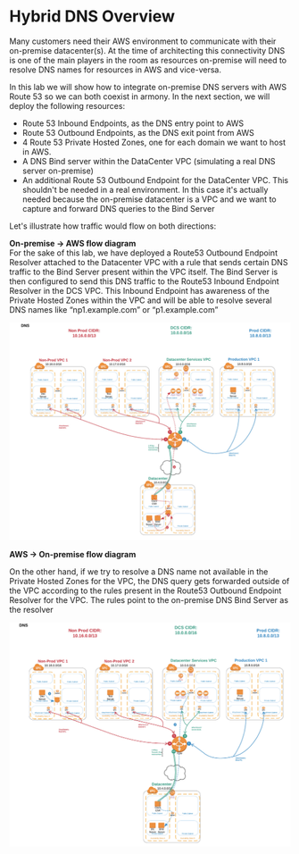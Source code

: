 # Hybrid DNS Overview

Many customers need their AWS environment to communicate with their on-premise datacenter(s). At the time of architecting this connectivity DNS is one of the main players in the room as resources on-premise will need to resolve DNS names for resources in AWS and vice-versa.

In this lab we will show how to integrate on-premise DNS servers with AWS Route 53 so we can both coexist in armony. In the next section, we will deploy the following resources:
- Route 53 Inbound Endpoints, as the DNS entry point to AWS
- Route 53 Outbound Endpoints, as the DNS exit point from AWS
- 4 Route 53 Private Hosted Zones, one for each domain we want to host in AWS. 
- A DNS Bind server within the DataCenter VPC (simulating a real DNS server on-premise)
- An additional Route 53 Outbound Endpoint for the DataCenter VPC. This shouldn't be needed in a real environment. In this case it's actually needed because the on-premise datacenter is a VPC and we want to capture and forward DNS queries to the Bind Server

Let's illustrate how traffic would flow on both directions:</br>




<b>On-premise -> AWS flow diagram</b></br>
For the sake of this lab, we have deployed a Route53 Outbound Endpoint Resolver attached to the Datacenter VPC with a rule that sends certain DNS traffic to the Bind Server present within the VPC itself. The Bind Server is then configured to send this DNS traffic to the Route53 Inbound Endpoint Resolver in the DCS VPC. This Inbound Endpoint has awareness of the Private Hosted Zones within the VPC and will be able to resolve several DNS names like “np1.example.com” or “p1.example.com”

![DNS DC to DCS](../images/dns-dc1tonp1.png)



<b>AWS -> On-premise flow diagram</b></br>

On the other hand, if we try to resolve a DNS name not available in the Private Hosted Zones for the VPC, the DNS query gets forwarded outside of the VPC according to the rules present in the Route53 Outbound Endpoint Resolver for the VPC. The rules point to the on-premise DNS Bind Server as the resolver

![DNS NP1 to DC](../images/dns-np1todc.png)
